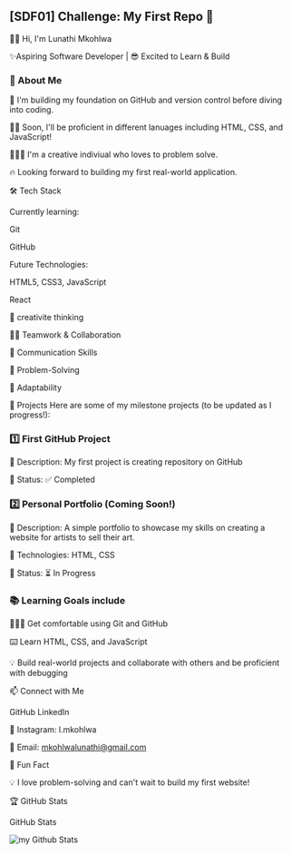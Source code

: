 ## [SDF01] Challenge: My First Repo 🚀
👋🏾 Hi, I'm Lunathi Mkohlwa

✨Aspiring Software Developer | 😎 Excited to Learn & Build

### 🎯 About Me

🧱 I'm building my foundation on GitHub and version control before diving into coding.

🙌🏾 Soon, I'll be proficient in different lanuages including HTML, CSS, and JavaScript!

👩🏾‍🎨 I'm a creative indiviual who loves to problem solve.

🔥 Looking forward to building my first real-world application.

🛠️ Tech Stack

Currently learning:

Git

GitHub

Future Technologies:

HTML5, CSS3, JavaScript

React

🤔 creativite thinking

🤝🏾 Teamwork & Collaboration

📢 Communication Skills

🎯 Problem-Solving

🚀 Adaptability

📌 Projects
Here are some of my milestone projects (to be updated as I progress!):

### 1️⃣ First GitHub Project

🔹 Description: My first project is creating repository on GitHub

🔹 Status: ✅ Completed

### 2️⃣ Personal Portfolio (Coming Soon!)

🔹 Description: A simple portfolio to showcase my skills on creating a website for artists to sell their art.

🔹 Technologies: HTML, CSS

🔹 Status: ⏳ In Progress

### 📚 Learning Goals include

👩🏾‍💻 Get comfortable using Git and GitHub

⌨️ Learn HTML, CSS, and JavaScript

💡 Build real-world projects and collaborate with others and be proficient with debugging

📫 Connect with Me

GitHub
LinkedIn

📲 Instagram: l.mkohlwa

📧 Email: mkohlwalunathi@gmail.com

🚀 Fun Fact

💡 I love problem-solving and can't wait to build my first website!

🏆 GitHub Stats

GitHub Stats

<img align="center" src="https://github-readme-stats.vercel.app/api?username=LunathiM-dev&include_all_commits=true&count_private=true&show_icons=true&line_height=20&title_color=2B5BBD&icon_color=1124BB&text_color=A1A1A1&bg_color=0,000000,130F40" alt="my Github Stats"/>

